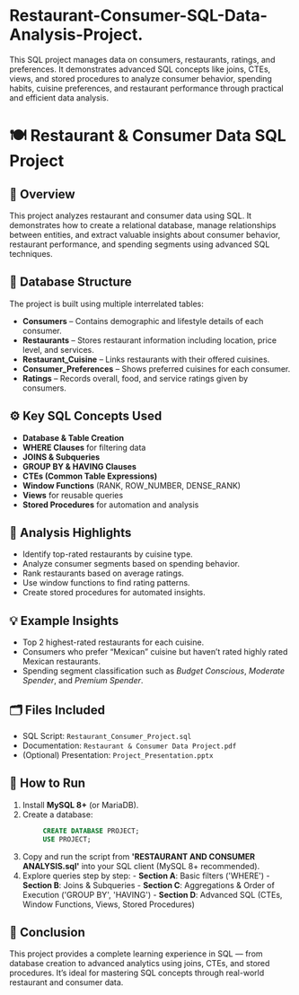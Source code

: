 # Restaurant-Consumer-SQL-Data-Analysis-Project.
This SQL project manages data on consumers, restaurants, ratings, and preferences. It demonstrates advanced SQL concepts like joins, CTEs, views, and stored procedures to analyze consumer behavior, spending habits, cuisine preferences, and restaurant performance through practical and efficient data analysis.

# 🍽️ Restaurant & Consumer Data SQL Project

## 📖 Overview
This project analyzes restaurant and consumer data using SQL. It demonstrates how to create a relational database, manage relationships between entities, and extract valuable insights about consumer behavior, restaurant performance, and spending segments using advanced SQL techniques.

## 🧱 Database Structure
The project is built using multiple interrelated tables:
- **Consumers** – Contains demographic and lifestyle details of each consumer.
- **Restaurants** – Stores restaurant information including location, price level, and services.
- **Restaurant_Cuisine** – Links restaurants with their offered cuisines.
- **Consumer_Preferences** – Shows preferred cuisines for each consumer.
- **Ratings** – Records overall, food, and service ratings given by consumers.

## ⚙️ Key SQL Concepts Used
- **Database & Table Creation**
- **WHERE Clauses** for filtering data
- **JOINS & Subqueries**
- **GROUP BY & HAVING Clauses**
- **CTEs (Common Table Expressions)**
- **Window Functions** (RANK, ROW_NUMBER, DENSE_RANK)
- **Views** for reusable queries
- **Stored Procedures** for automation and analysis

## 🧠 Analysis Highlights
- Identify top-rated restaurants by cuisine type.
- Analyze consumer segments based on spending behavior.
- Rank restaurants based on average ratings.
- Use window functions to find rating patterns.
- Create stored procedures for automated insights.

## 💡 Example Insights
- Top 2 highest-rated restaurants for each cuisine.
- Consumers who prefer “Mexican” cuisine but haven’t rated highly rated Mexican restaurants.
- Spending segment classification such as *Budget Conscious*, *Moderate Spender*, and *Premium Spender*.

## 🗂️ Files Included
- SQL Script: `Restaurant_Consumer_Project.sql`
- Documentation: `Restaurant & Consumer Data Project.pdf`
- (Optional) Presentation: `Project_Presentation.pptx`

## 🚀 How to Run
1. Install **MySQL 8+** (or MariaDB).
2. Create a database:
   ```sql
        CREATE DATABASE PROJECT;
        USE PROJECT;
3. Copy and run the script from **'RESTAURANT AND CONSUMER ANALYSIS.sql'** into your SQL client (MySQL 8+ recommended).
4. Explore queries step by step:
       - **Section A**: Basic filters ('WHERE')
       - **Section B**: Joins & Subqueries
       - **Section C**: Aggregations & Order of Execution ('GROUP BY', 'HAVING')
       - **Section D**: Advanced SQL (CTEs, Window Functions, Views, Stored Procedures)


## 🏁 Conclusion
This project provides a complete learning experience in SQL — from database creation to advanced analytics using joins, CTEs, and stored procedures. It’s ideal for mastering SQL concepts through real-world restaurant and consumer data.
